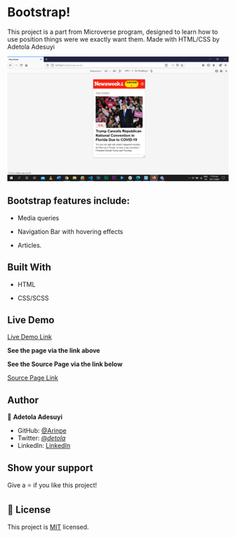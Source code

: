 [](https://img.shields.io/badge/Microverse-blueviolet)

# Bootstrap!

This project is a part from Microverse program, designed to learn how to use position things were we exactly want them. Made with HTML/CSS by  Adetola Adesuyi


![screenshot](assets/img/screenshot.png)

## Bootstrap features include:

- Media queries

- Navigation Bar with hovering effects

- Articles.


## Built With

- HTML

- CSS/SCSS


## Live Demo

[Live Demo Link](https://rawcdn.githack.com/Arinpe/Bootstrap/newsweek/index.html)

**See the page via the link above**

**See the Source Page via the link below**

[Source Page Link](https://www.newsweek.com/)

## Author

👤 **Adetola Adesuyi**

- GitHub: [@Arinpe](https://github.com/Arinpe)
- Twitter: [@_detola_](https://twitter.com/_detola_)
- LinkedIn: [LinkedIn](https://www.linkedin.com/in/adesuyi-adetola-7b4451111/)

## Show your support

Give a ⭐️ if you like this project!

## 📝 License

This project is [MIT](LICENSE) licensed.
